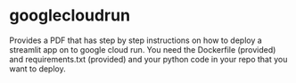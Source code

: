 # googlecloudrun
Provides a PDF that has step by step instructions on how to deploy a streamlit app on to google cloud run.  You need the Dockerfile (provided) and requirements.txt (provided) and your python code in your repo that you want to deploy.
